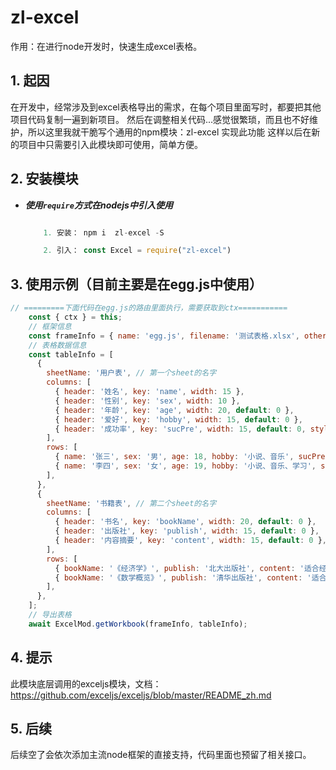 # zl-excel

  作用：在进行node开发时，快速生成excel表格。

## 1. 起因

   在开发中，经常涉及到excel表格导出的需求，在每个项目里面写时，都要把其他项目代码复制一遍到新项目。
然后在调整相关代码...感觉很繁琐，而且也不好维护，所以这里我就干脆写个通用的npm模块：zl-excel 实现此功能
这样以后在新的项目中只需要引入此模块即可使用，简单方便。


## 2. 安装模块

* ***使用`require`方式在nodejs中引入使用***
   ```js
 
       1. 安装： npm i  zl-excel -S

       2. 引入： const Excel = require("zl-excel")
   ```

## 3. 使用示例（目前主要是在egg.js中使用）

```js
// =========下面代码在egg.js的路由里面执行，需要获取到ctx===========
    const { ctx } = this;
    // 框架信息
    const frameInfo = { name: 'egg.js', filename: '测试表格.xlsx', other: ctx };
    // 表格数据信息
    const tableInfo = [
      {
        sheetName: '用户表', // 第一个sheet的名字
        columns: [
          { header: '姓名', key: 'name', width: 15 },
          { header: '性别', key: 'sex', width: 10 },
          { header: '年龄', key: 'age', width: 20, default: 0 },
          { header: '爱好', key: 'hobby', width: 15, default: 0 },
          { header: '成功率', key: 'sucPre', width: 15, default: 0, style: { numFmt: '0.00%' } },
        ],
        rows: [
          { name: '张三', sex: '男', age: 18, hobby: '小说、音乐', sucPre: '0.6789' },
          { name: '李四', sex: '女', age: 19, hobby: '小说、音乐、学习', sucPre: '0.8888' },
        ],
      },
      {
        sheetName: '书籍表', // 第二个sheet的名字
        columns: [
          { header: '书名', key: 'bookName', width: 20, default: 0 },
          { header: '出版社', key: 'publish', width: 15, default: 0 },
          { header: '内容摘要', key: 'content', width: 15, default: 0 },
        ],
        rows: [
          { bookName: '《经济学》', publish: '北大出版社', content: '适合经济学学入门的书籍' },
          { bookName: '《数学概览》', publish: '清华出版社', content: '适合现代数学入门的书籍' },
        ],
      },
    ];
    // 导出表格
    await ExcelMod.getWorkbook(frameInfo, tableInfo);
```

## 4. 提示

   此模块底层调用的exceljs模块，文档：https://github.com/exceljs/exceljs/blob/master/README_zh.md

## 5. 后续
   后续空了会依次添加主流node框架的直接支持，代码里面也预留了相关接口。
